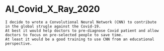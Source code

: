 # AI_Covid_X_Ray_2020

    I decide to wrote a Convolutional Neural Network (CNN) to contribute in the global strugle against the Covid-19.
    At best it would help doctors to pre-diagnose Covid patient and allow doctors to focus on pre-selected people to save time.
    At least it would be a good training to use CNN from an educational perspective. 